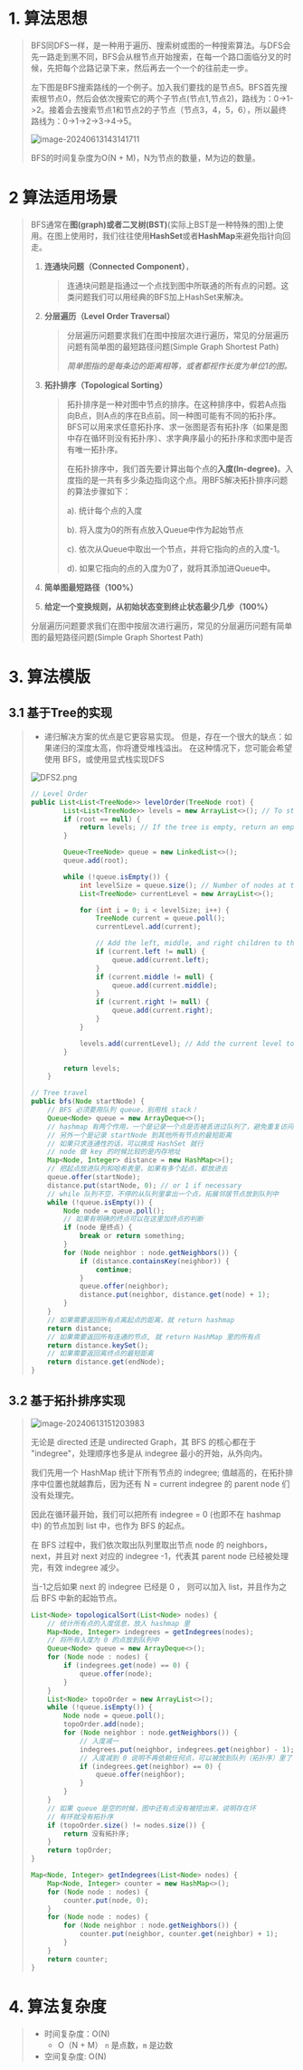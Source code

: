 # 1. 算法思想

> BFS同DFS一样，是一种用于遍历、搜索树或图的一种搜索算法。与DFS会先一路走到黑不同，BFS会从根节点开始搜索，在每一个路口面临分叉的时候，先把每个岔路记录下来，然后再去一个一个的往前走一步。
>
> 左下图是BFS搜索路线的一个例子。加入我们要找的是节点5。BFS首先搜索根节点0，然后会依次搜索它的两个子节点(节点1,节点2)，路线为：0->1->2。接着会去搜索节点1和节点2的子节点（节点3，4，5，6），所以最终路线为：0->1->2->3->4->5。
>
> ![image-20240613143141711](BFS.assets/image-20240613143141711.png)
>
> BFS的时间复杂度为O(N + M)，N为节点的数量，M为边的数量。

# 2 算法适用场景

> BFS通常在**图(graph)**或者**二叉树(BST)**(实际上BST是一种特殊的图)上使用。在图上使用时，我们往往使用**HashSet**或者**HashMap**来避免指针向回走。
>
> 1. **连通块问题（Connected Component）**，
>
>    > 连通块问题是指通过一个点找到图中所联通的所有点的问题。这类问题我们可以用经典的BFS加上HashSet来解决。  
>
> 2. **分层遍历（Level Order Traversal）**
>
>    >  分层遍历问题要求我们在图中按层次进行遍历，常见的分层遍历问题有简单图的最短路径问题(Simple Graph Shortest Path)
>    >
>    > *简单图指的是每条边的距离相等，或者都视作长度为单位1的图。*
>
> 3. **拓扑排序（Topological Sorting）**
>
>    > 拓扑排序是一种对图中节点的排序。在这种排序中，假若A点指向B点，则A点的序在B点前。同一种图可能有不同的拓扑序。BFS可以用来求任意拓扑序、求一张图是否有拓扑序（如果是图中存在循环则没有拓扑序）、求字典序最小的拓扑序和求图中是否有唯一拓扑序。
>    >
>    > 在拓扑排序中，我们首先要计算出每个点的**入度(In-degree)**。入度指的是一共有多少条边指向这个点。用BFS解决拓扑排序问题的算法步骤如下：
>    >
>    > a). 统计每个点的入度
>    >
>    > b). 将入度为0的所有点放入Queue中作为起始节点
>    >
>    > c). 依次从Queue中取出一个节点，并将它指向的点的入度-1。
>    >
>    > d). 如果它指向的点的入度为0了，就将其添加进Queue中。
>
> 4. **简单图最短路径（100%）**
>
> 5. **给定一个变换规则，从初始状态变到终止状态最少几步（100%）**
>
> 
>
> 分层遍历问题要求我们在图中按层次进行遍历，常见的分层遍历问题有简单图的最短路径问题(Simple Graph Shortest Path)

# 3. 算法模版

## 3.1 基于Tree的实现

> - 递归解决方案的优点是它更容易实现。 但是，存在一个很大的缺点：如果递归的深度太高，你将遭受堆栈溢出。 在这种情况下，您可能会希望使用 BFS，或使用显式栈实现DFS
>
> ![DFS2.png](BFS.assets/2.jpeg)
>
> ```java
> // Level Order
> public List<List<TreeNode>> levelOrder(TreeNode root) {
>         List<List<TreeNode>> levels = new ArrayList<>(); // To store the nodes by level
>         if (root == null) {
>             return levels; // If the tree is empty, return an empty list.
>         }
> 
>         Queue<TreeNode> queue = new LinkedList<>();
>         queue.add(root);
> 
>         while (!queue.isEmpty()) {
>             int levelSize = queue.size(); // Number of nodes at the current level
>             List<TreeNode> currentLevel = new ArrayList<>();
> 
>             for (int i = 0; i < levelSize; i++) {
>                 TreeNode current = queue.poll();
>                 currentLevel.add(current);
> 
>                 // Add the left, middle, and right children to the queue if they exist
>                 if (current.left != null) {
>                     queue.add(current.left);
>                 }
>                 if (current.middle != null) {
>                     queue.add(current.middle);
>                 }
>                 if (current.right != null) {
>                     queue.add(current.right);
>                 }
>             }
> 
>             levels.add(currentLevel); // Add the current level to the list of levels
>         }
> 
>         return levels;
>     }
> 
> // Tree travel
> public bfs(Node startNode) {
>     // BFS 必须要用队列 queue，别用栈 stack！
>     Queue<Node> queue = new ArrayDeque<>();
>     // hashmap 有两个作用，一个是记录一个点是否被丢进过队列了，避免重复访问
>     // 另外一个是记录 startNode 到其他所有节点的最短距离
>     // 如果只求连通性的话，可以换成 HashSet 就行
>     // node 做 key 的时候比较的是内存地址
>     Map<Node, Integer> distance = new HashMap<>();
>     // 把起点放进队列和哈希表里，如果有多个起点，都放进去
>     queue.offer(startNode);
>     distance.put(startNode, 0); // or 1 if necessary
>     // while 队列不空，不停的从队列里拿出一个点，拓展邻居节点放到队列中
>     while (!queue.isEmpty()) {
>         Node node = queue.poll();
>         // 如果有明确的终点可以在这里加终点的判断
>         if (node 是终点) {
>             break or return something;
>         }
>         for (Node neighbor : node.getNeighbors()) {
>             if (distance.containsKey(neighbor)) {
>                 continue;
>             }
>             queue.offer(neighbor);
>             distance.put(neighbor, distance.get(node) + 1);
>         }
>     }
>     // 如果需要返回所有点离起点的距离，就 return hashmap
>     return distance;
>     // 如果需要返回所有连通的节点, 就 return HashMap 里的所有点
>     return distance.keySet();
>     // 如果需要返回离终点的最短距离
>     return distance.get(endNode);
> }
> 
> ```

## 3.2 基于拓扑排序实现

> ![image-20240613151203983](BFS.assets/image-20240613151203983.png)
>
> 无论是 directed 还是 undirected Graph，其 BFS 的核心都在于 "indegree"，处理顺序也多是从 indegree 最小的开始，从外向内。
>
> 我们先用一个 HashMap 统计下所有节点的 indegree; 值越高的，在拓扑排序中位置也就越靠后，因为还有 N = current indegree 的 parent node 们没有处理完。
>
> 因此在循环最开始，我们可以把所有 indegree = 0 (也即不在 hashmap 中) 的节点加到 list 中，也作为 BFS 的起点。
>
> 在 BFS 过程中，我们依次取出队列里取出节点 node 的 neighbors， next，并且对 next 对应的 indegree -1，代表其 parent node 已经被处理完，有效 indegree 减少。
>
> 当-1之后如果 next 的 indegree 已经是 0 ， 则可以加入 list，并且作为之后 BFS 中新的起始节点。
>
> ```java
> List<Node> topologicalSort(List<Node> nodes) {
>     // 统计所有点的入度信息，放入 hashmap 里
>     Map<Node, Integer> indegrees = getIndegrees(nodes);
>     // 将所有入度为 0 的点放到队列中
>     Queue<Node> queue = new ArrayDeque<>();
>     for (Node node : nodes) {
>         if (indegrees.get(node) == 0) {
>             queue.offer(node);
>         }
>     }
>     List<Node> topoOrder = new ArrayList<>();
>     while (!queue.isEmpty()) {
>         Node node = queue.poll();
>         topoOrder.add(node);
>         for (Node neighbor : node.getNeighbors()) {
>             // 入度减一
>             indegrees.put(neighbor, indegrees.get(neighbor) - 1);
>             // 入度减到 0 说明不再依赖任何点，可以被放到队列（拓扑序）里了
>             if (indegrees.get(neighbor) == 0) {
>                 queue.offer(neighbor);
>             }
>         }
>     }
>     // 如果 queue 是空的时候，图中还有点没有被挖出来，说明存在环
>     // 有环就没有拓扑序
>     if (topoOrder.size() != nodes.size()) {
>         return 没有拓扑序;
>     }
>     return topOrder;
> }
> 
> Map<Node, Integer> getIndegrees(List<Node> nodes) {
>     Map<Node, Integer> counter = new HashMap<>();
>     for (Node node : nodes) {
>         counter.put(node, 0);
>     }
>     for (Node node : nodes) {
>         for (Node neighbor : node.getNeighbors()) {
>             counter.put(neighbor, counter.get(neighbor) + 1);
>         }
>     }
>     return counter;
> }
> ```
>
> 



# 4. 算法复杂度

> - 时间复杂度：O(N)
>   - O（N + M） `n` 是点数，`m` 是边数
> - 空间复杂度: O(N)

